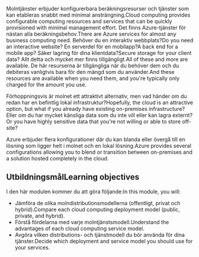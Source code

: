 <span data-ttu-id="85f27-101">Molntjänster erbjuder konfigurerbara beräkningsresurser och tjänster som kan etableras snabbt med minimal ansträngning.</span><span class="sxs-lookup"><span data-stu-id="85f27-101">Cloud computing provides configurable computing resources and services that can be quickly provisioned with minimal management effort.</span></span> <span data-ttu-id="85f27-102">Det finns Azure-tjänster för nästan alla beräkningsbehov.</span><span class="sxs-lookup"><span data-stu-id="85f27-102">There are Azure services for almost any business computing need.</span></span> <span data-ttu-id="85f27-103">Behöver du en interaktiv webbplats?</span><span class="sxs-lookup"><span data-stu-id="85f27-103">Do you need an interactive website?</span></span> <span data-ttu-id="85f27-104">En serverdel för en mobilapp?</span><span class="sxs-lookup"><span data-stu-id="85f27-104">A back end for a mobile app?</span></span> <span data-ttu-id="85f27-105">Säker lagring för dina klientdata?</span><span class="sxs-lookup"><span data-stu-id="85f27-105">Secure storage for your client data?</span></span> <span data-ttu-id="85f27-106">Allt detta och mycket mer finns tillgängligt.</span><span class="sxs-lookup"><span data-stu-id="85f27-106">All of these and more are available.</span></span> <span data-ttu-id="85f27-107">De här resurserna är tillgängliga när du behöver dem och du debiteras vanligtvis bara för den mängd som du använder.</span><span class="sxs-lookup"><span data-stu-id="85f27-107">And these resources are available when you need them, and you're typically only charged for the amount you use.</span></span>

<span data-ttu-id="85f27-108">Förhoppningsvis är molnet ett attraktivt alternativ, men vad händer om du redan har en befintlig lokal infrastruktur?</span><span class="sxs-lookup"><span data-stu-id="85f27-108">Hopefully, the cloud is an attractive option, but what if you already have existing on-premises infrastructure?</span></span> <span data-ttu-id="85f27-109">Eller om du har mycket känsliga data som du inte vill eller kan lagra externt?</span><span class="sxs-lookup"><span data-stu-id="85f27-109">Or you have highly sensitive data that you're not willing or able to store off-site?</span></span>

<span data-ttu-id="85f27-110">Azure erbjuder flera konfigurationer där du kan blanda eller övergå till en lösning som ligger helt i molnet och en lokal lösning.</span><span class="sxs-lookup"><span data-stu-id="85f27-110">Azure provides several configurations allowing you to blend or transition between on-premises and a solution hosted completely in the cloud.</span></span>

## <a name="learning-objectives"></a><span data-ttu-id="85f27-111">Utbildningsmål</span><span class="sxs-lookup"><span data-stu-id="85f27-111">Learning objectives</span></span>
<span data-ttu-id="85f27-112">I den här modulen kommer du att göra följande:</span><span class="sxs-lookup"><span data-stu-id="85f27-112">In this module, you will:</span></span>

- <span data-ttu-id="85f27-113">Jämföra de olika molndistributionsmodellerna (offentligt, privat och hybrid).</span><span class="sxs-lookup"><span data-stu-id="85f27-113">Compare each cloud computing deployment model (public, private, and hybrid).</span></span>
- <span data-ttu-id="85f27-114">Förstå fördelarna med varje molntjänstsmodell.</span><span class="sxs-lookup"><span data-stu-id="85f27-114">Understand the advantages of each cloud computing service model.</span></span>
- <span data-ttu-id="85f27-115">Avgöra vilken distributions- och tjänstmodell du bör använda för dina tjänster.</span><span class="sxs-lookup"><span data-stu-id="85f27-115">Decide which deployment and service model you should use for your services.</span></span>
